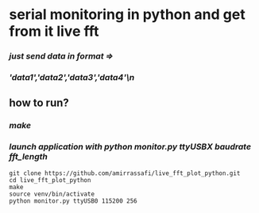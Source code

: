 # serial monitoring in python and get from it live fft

### _just send data in format =>_

###  _'data1','data2','data3','data4'\n_

## how to run?

### _make_

### _launch application with python monitor.py ttyUSBX baudrate fft_length_

```
git clone https://github.com/amirrassafi/live_fft_plot_python.git
cd live_fft_plot_python
make
source venv/bin/activate
python monitor.py ttyUSB0 115200 256
```
